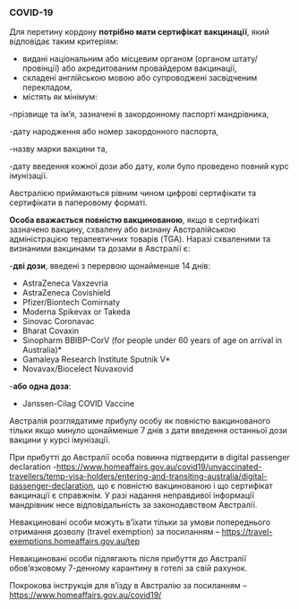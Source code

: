 ### COVID-19
Для перетину кордону **потрібно мати сертифікат вакцинації**, який відповідає таким критеріям:
* видані національним або місцевим органом (органом штату/провінції) або акредитованим провайдером вакцинації,
* складені англійською мовою або супроводжені засвідченим перекладом,
* містять як мінімум:

-прізвище та ім’я, зазначені в закордонному паспорті мандрівника,

-дату народження або номер закордонного паспорта,

-назву марки вакцини та,

-дату введення кожної дози або дату, коли було проведено повний курс імунізації.

Австралією приймаються рівним чином цифрові сертифікати та сертифікати в паперовому форматі.

**Особа вважається повністю вакцинованою**, якщо в сертифікаті зазначено вакцину, схвалену або визнану Австралійською адміністрацією терапевтичних товарів (TGA). Наразі схваленими та визнаними вакцинами та дозами в Австралії є:

-**дві дози**, введені з перервою щонайменше 14 днів:
* AstraZeneca Vaxzevria
* AstraZeneca Covishield
* Pfizer/Biontech Comirnaty
* Moderna Spikevax or Takeda
* Sinovac Coronavac
* Bharat Covaxin
* Sinopharm BBIBP-CorV (for people under 60 years of age on arrival in Australia)*
* Gamaleya Research Institute Sputnik V*
* Novavax/Biocelect Nuvaxovid

-**або одна доза**:
* Janssen-Cilag COVID Vaccine

Австралія розглядатиме прибулу особу як повністю вакцинованого тільки якщо минуло щонайменше 7 днів з дати введення останньої дози вакцини у курсі імунізації.

При прибутті до Австралії особа повинна підтвердити в digital passenger declaration -https://www.homeaffairs.gov.au/covid19/unvaccinated-travellers/temp-visa-holders/entering-and-transiting-australia/digital-passenger-declaration, що є повністю вакцинованою і що сертифікат вакцинації  є справжнім. У разі надання неправдивої інформації мандрівник несе відповідальність за законодавством Австралії.

Невакциновані особи можуть в’їхати тільки за умови попереднього отримання дозволу (travel exemption) за посиланням – https://travel-exemptions.homeaffairs.gov.au/tep

Невакциновані особи підлягають після прибуття до Австралії обов’язковому 7-денному карантину в готелі за свій рахунок.

Покрокова інструкція для в’їзду в Австралію за посиланням – https://www.homeaffairs.gov.au/covid19/